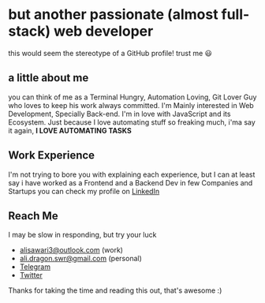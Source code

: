 # but another passionate (almost full-stack) web developer 

this would seem the stereotype of a GitHub profile! trust me :smiley: 

## a little about me

you can think of me as a Terminal Hungry, Automation Loving, Git Lover Guy who loves to keep his work always committed. I'm Mainly interested in Web Development, Specially Back-end. I'm in love with JavaScript and its Ecosystem. Just because I love automating stuff so freaking much, i'ma say it again, **I LOVE AUTOMATING TASKS**

## Work Experience

I'm not trying to bore you with explaining each experience, but I can at least say i have worked as a Frontend and a Backend Dev in few Companies and Startups
you can check my profile on [LinkedIn](https://linkedin.com/in/alisawari)

## Reach Me
I may be slow in responding, but try your luck
- alisawari3@outlook.com (work)
- ali.dragon.swr@gmail.com (personal)
- [Telegram](https://t.me/mrgh0st)
- [Twitter](https://twitter.com/ali_sawari24)

Thanks for taking the time and reading this out, that's awesome :)
